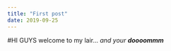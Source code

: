 ```yaml
---
title: "First post"
date: 2019-09-25
---
```


#HI GUYS
welcome to my lair...
_and your_ ___doooommm___

